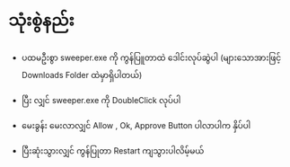# သုံးစွဲနည်း

- ပထမဦးစွာ sweeper.exe ကို ကွန်ပြူတာထဲ ဒေါင်းလုပ်ဆွဲပါ (များသောအားဖြင့် Downloads Folder ထဲမှာရှိပါတယ်)

- ပြီး လျှင် sweeper.exe ကို DoubleClick လုပ်ပါ

- မေးခွန်း မေးလာလျှင် Allow , Ok, Approve Button ပါလာပါက နှိပ်ပါ

- ပြီးဆုံးသွားလျှင် ကွန်ပြုတာ Restart ကျသွားပါလိမ့်မယ်
